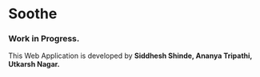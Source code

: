 # Soothe
### Work in Progress.
This Web Application is developed by 
**Siddhesh Shinde, Ananya Tripathi, Utkarsh Nagar.** 
